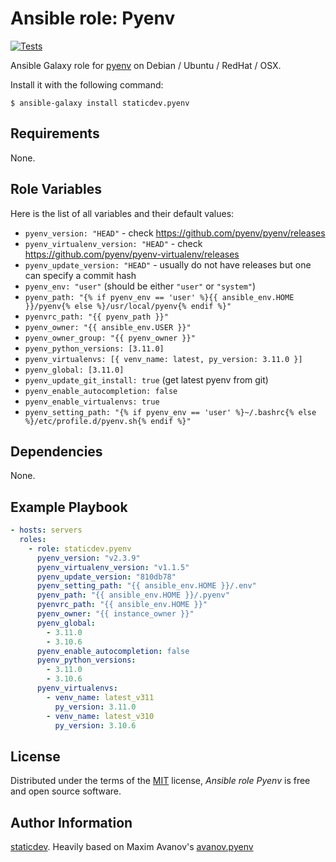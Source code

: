 # Ansible role: Pyenv

[![Tests](https://github.com/staticdev/ansible-galaxy-pyenv/workflows/Tests/badge.svg)][tests]

[tests]: https://github.com/staticdev/ansible-galaxy-pyenv/actions?workflow=Tests

Ansible Galaxy role for [pyenv] on Debian / Ubuntu / RedHat / OSX.

Install it with the following command:

```console
$ ansible-galaxy install staticdev.pyenv
```

## Requirements

None.

## Role Variables

Here is the list of all variables and their default values:

- `pyenv_version: "HEAD"` - check https://github.com/pyenv/pyenv/releases
- `pyenv_virtualenv_version: "HEAD"` - check https://github.com/pyenv/pyenv-virtualenv/releases
- `pyenv_update_version: "HEAD"` - usually do not have releases but one can specify a commit hash
- `pyenv_env: "user"` (should be either `"user"` or `"system"`)
- `pyenv_path: "{% if pyenv_env == 'user' %}{{ ansible_env.HOME }}/pyenv{% else %}/usr/local/pyenv{% endif %}"`
- `pyenvrc_path: "{{ pyenv_path }}"`
- `pyenv_owner: "{{ ansible_env.USER }}"`
- `pyenv_owner_group: "{{ pyenv_owner }}"`
- `pyenv_python_versions: [3.11.0]`
- `pyenv_virtualenvs: [{ venv_name: latest, py_version: 3.11.0 }]`
- `pyenv_global: [3.11.0]`
- `pyenv_update_git_install: true` (get latest pyenv from git)
- `pyenv_enable_autocompletion: false`
- `pyenv_enable_virtualenvs: true`
- `pyenv_setting_path: "{% if pyenv_env == 'user' %}~/.bashrc{% else %}/etc/profile.d/pyenv.sh{% endif %}"`

## Dependencies

None.

## Example Playbook

```yaml
- hosts: servers
  roles:
    - role: staticdev.pyenv
      pyenv_version: "v2.3.9"
      pyenv_virtualenv_version: "v1.1.5"
      pyenv_update_version: "810db78"
      pyenv_setting_path: "{{ ansible_env.HOME }}/.env"
      pyenv_path: "{{ ansible_env.HOME }}/.pyenv"
      pyenvrc_path: "{{ ansible_env.HOME }}"
      pyenv_owner: "{{ instance_owner }}"
      pyenv_global:
        - 3.11.0
        - 3.10.6
      pyenv_enable_autocompletion: false
      pyenv_python_versions:
        - 3.11.0
        - 3.10.6
      pyenv_virtualenvs:
        - venv_name: latest_v311
          py_version: 3.11.0
        - venv_name: latest_v310
          py_version: 3.10.6
```

## License

Distributed under the terms of the [MIT] license,
_Ansible role Pyenv_ is free and open source software.

## Author Information

[staticdev]. Heavily based on Maxim Avanov's [avanov.pyenv]

[avanov.pyenv]: https://galaxy.ansible.com/avanov/pyenv
[mit]: https://opensource.org/licenses/MIT
[pyenv]: https://github.com/yyuu/pyenv
[staticdev]: https://github.com/staticdev
